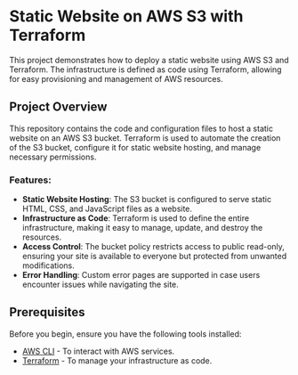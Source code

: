 # Static Website on AWS S3 with Terraform

This project demonstrates how to deploy a static website using AWS S3 and Terraform. The infrastructure is defined as code using Terraform, allowing for easy provisioning and management of AWS resources.

## Project Overview

This repository contains the code and configuration files to host a static website on an AWS S3 bucket. Terraform is used to automate the creation of the S3 bucket, configure it for static website hosting, and manage necessary permissions.

### Features:
- **Static Website Hosting**: The S3 bucket is configured to serve static HTML, CSS, and JavaScript files as a website.
- **Infrastructure as Code**: Terraform is used to define the entire infrastructure, making it easy to manage, update, and destroy the resources.
- **Access Control**: The bucket policy restricts access to public read-only, ensuring your site is available to everyone but protected from unwanted modifications.
- **Error Handling**: Custom error pages are supported in case users encounter issues while navigating the site.

## Prerequisites

Before you begin, ensure you have the following tools installed:

- [AWS CLI](https://aws.amazon.com/cli/) - To interact with AWS services.
- [Terraform](https://www.terraform.io/downloads.html) - To manage your infrastructure as code.

